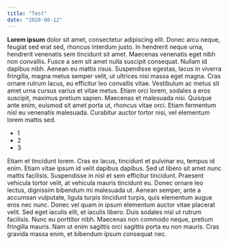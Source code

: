 ```yaml
---
title: "Test"
date: "2020-08-12"
---
```


**Lorem ipsum** dolor sit amet, consectetur adipiscing elit. Donec arcu neque, feugiat sed erat sed, rhoncus interdum justo. In hendrerit neque urna, hendrerit venenatis sem tincidunt sit amet. Maecenas venenatis eget nibh non convallis. Fusce a sem sit amet nulla suscipit consequat. Nullam id dapibus nibh. Aenean eu mattis risus. Suspendisse egestas, lacus in viverra fringilla, magna metus semper velit, ut ultrices nisi massa eget magna. Cras ornare rutrum lacus, eu efficitur leo convallis vitae. Vestibulum ac metus sit amet urna cursus varius et vitae metus. Etiam orci lorem, sodales a eros suscipit, maximus pretium sapien. Maecenas et malesuada nisi. Quisque ante enim, euismod sit amet porta ut, rhoncus vitae orci. Etiam fermentum nisl eu venenatis malesuada. Curabitur auctor tortor nisi, vel elementum lorem mattis sed.

- 1
- 2
- 3

Etiam et tincidunt lorem. Cras ex lacus, tincidunt et pulvinar eu, tempus id enim. Etiam vitae ipsum id velit dapibus dapibus. Sed ut libero sit amet nunc mattis facilisis. Suspendisse in nisl et sem efficitur tincidunt. Praesent vehicula tortor velit, at vehicula mauris tincidunt eu. Donec ornare leo lectus, dignissim bibendum mi malesuada ut. Aenean semper, ante a accumsan vulputate, ligula turpis tincidunt turpis, quis elementum augue eros nec nunc. Donec vel quam in ipsum elementum auctor vitae placerat velit. Sed eget iaculis elit, et iaculis libero. Duis sodales nisl ut rutrum facilisis. Nunc eu porttitor nibh. Maecenas non commodo neque, pretium fringilla mauris. Nam ut enim sagittis orci sagittis porta eu non mauris. Cras gravida massa enim, et bibendum ipsum consequat nec.